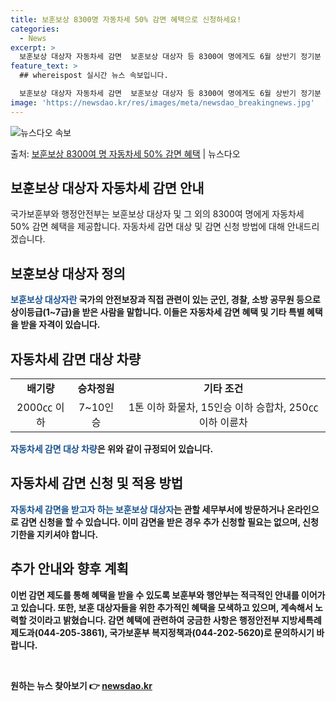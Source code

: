 ```yaml
---
title: 보훈보상 8300명 자동차세 50% 감면 혜택으로 신청하세요!
categories:
  - News
excerpt: >
  보훈보상 대상자 자동차세 감면  보훈보상 대상자 등 8300여 명에게도 6월 상반기 정기분 자동차세를 50%…
feature_text: >
  ## whereispost 실시간 뉴스 속보입니다.

  보훈보상 대상자 자동차세 감면  보훈보상 대상자 등 8300여 명에게도 6월 상반기 정기분 자동차세를 50%…
image: 'https://newsdao.kr/res/images/meta/newsdao_breakingnews.jpg'
---
```


![뉴스다오 속보](https://newsdao.kr/res/images/meta/newsdao_breakingnews.jpg)

<p>출처: <a href="https://newsdao.kr/4023" rel="dofollow">보훈보상 8300여 명 자동차세 50% 감면 혜택</a> | 뉴스다오</p>

<h2 data-ke-size="size26">보훈보상 대상자 자동차세 감면 안내</h2>
국가보훈부와 행정안전부는 보훈보상 대상자 및 그 외의 8300여 명에게 자동차세 50% 감면 혜택을 제공합니다. 자동차세 감면 대상 및 감면 신청 방법에 대해 안내드리겠습니다.

<h2 data-ke-size="size24">보훈보상 대상자 정의</h2>
<b><span style="color: #1a5490;">보훈보상 대상자란</span><b> 국가의 안전보장과 직접 관련이 있는 군인, 경찰, 소방 공무원 등으로 상이등급(1~7급)을 받은 사람을 말합니다. 이들은 자동차세 감면 혜택 및 기타 특별 혜택을 받을 자격이 있습니다.

<h2 data-ke-size="size24">자동차세 감면 대상 차량</h2>
<table>
	<tr>
		<td style="text-align: center; height: 17px;"><b>배기량</b></td>
		<td style="text-align: center; height: 17px;"><b>승차정원</b></td>
		<td style="text-align: center; height: 17px;"><b>기타 조건</b></td>
	</tr>
	<tr>
		<td style="text-align: center; height: 17px;">2000㏄ 이하</td>
		<td style="text-align: center; height: 17px;">7~10인승</td>
		<td style="text-align: center; height: 17px;">1톤 이하 화물차, 15인승 이하 승합차, 250㏄ 이하 이륜차</td>
	</tr>
</table>
<b><span style="color: #1a5490;">자동차세 감면 대상 차량</span><b>은 위와 같이 규정되어 있습니다.

<h2 data-ke-size="size24">자동차세 감면 신청 및 적용 방법</h2>
<b><span style="color: #1a5490;">자동차세 감면을 받고자 하는 보훈보상 대상자</span><b>는 관할 세무부서에 방문하거나 온라인으로 감면 신청을 할 수 있습니다. 이미 감면을 받은 경우 추가 신청할 필요는 없으며, 신청 기한을 지키셔야 합니다.

<h2 data-ke-size="size24">추가 안내와 향후 계획</h2>
이번 감면 제도를 통해 혜택을 받을 수 있도록 보훈부와 행안부는 적극적인 안내를 이어가고 있습니다. 또한, 보훈 대상자들을 위한 추가적인 혜택을 모색하고 있으며, 계속해서 노력할 것이라고 밝혔습니다. 감면 혜택에 관련하여 궁금한 사항은 행정안전부 지방세특례제도과(044-205-3861), 국가보훈부 복지정책과(044-202-5620)로 문의하시기 바랍니다.

<p data-ke-size="size16">&nbsp;</p> 

원하는 뉴스 찾아보기 👉 <a href="https://newsdao.kr" rel="dofollow">newsdao.kr</a>



